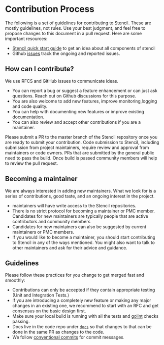 # Contribution Process

The following is a set of guidelines for contributing to Stencil. These are mostly guidelines, not rules. Use your best judgment, and feel free to propose changes to this document in a pull request. Here are some important resources:

* [Stencil quick start guide](https://odpf.gitbook.io/stencil/quick_start) to get an idea about all components of stencil
* Github [issues](https://github.com/odpf/stencil/issues) track the ongoing and reported issues.

## How can I contribute?

We use RFCS and GitHub issues to communicate ideas.

* You can report a bug or suggest a feature enhancement or can just ask questions. Reach out on Github discussions for this purpose.
* You are also welcome to add new features, improve monitoring,logging and code quality.
* You can help with documenting new features or improve existing documentation.
* You can also review and accept other contributions if you are a maintainer.

Please submit a PR to the master branch of the Stencil repository once you are ready to submit your contribution. Code submission to Stencil, including submission from project maintainers, require review and approval from maintainers or code owners. PRs that are submitted by the general public need to pass the build. Once build is passed community members will help to review the pull request.

## Becoming a maintainer

We are always interested in adding new maintainers. What we look for is a series of contributions, good taste, and an ongoing interest in the project.

* maintainers will have write access to the Stencil repositories.
* There is no strict protocol for becoming a maintainer or PMC member. Candidates for new maintainers are typically people that are active contributors and community members.
* Candidates for new maintainers can also be suggested by current maintainers or PMC members.
* If you would like to become a maintainer, you should start contributing to Stencil in any of the ways mentioned. You might also want to talk to other maintainers and ask for their advice and guidance.

## Guidelines

Please follow these practices for you change to get merged fast and smoothly:

* Contributions can only be accepted if they contain appropriate testing \(Unit and Integration Tests.\)
* If you are introducing a completely new feature or making any major changes in an existing one, we recommend to start with an RFC and get consensus on the basic design first.
* Make sure your local build is running with all the tests and [golint](https://github.com/golang/lint) checks passing.
* Docs live in the code repo under [`docs`](https://github.com/odpf/raccoon/docs/README.md) so that changes to that can be done in the same PR as changes to the code.
* We follow [conventional commits](https://www.conventionalcommits.org/en/v1.0.0/) for commit messages.
